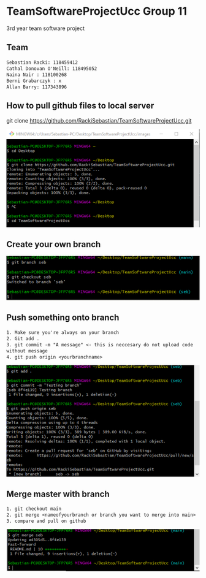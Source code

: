 # TeamSoftwareProjectUcc Group 11
3rd year team software project

## Team 
    Sebastian Racki: 118459412 
    Cathal Donovan O'Neill: 118495052
    Naina Nair : 118100268
    Berni Grabarczyk : x
    Allan Barry: 117343896 

## How to pull github files to local server 

git clone https://github.com/RackiSebastian/TeamSoftwareProjectUcc.git

![](/images/gitpic.PNG)

## Create your own branch

![](/images/gitpic1.PNG)

## Push something onto branch 

    1. Make sure you're always on your branch 
    2. Git add . 
    3. git commit -m "A message" <- this is neccesary do not upload code without message
    4. git push origin <yourbranchname>

![](/images/gitpic2.PNG)

## Merge master with branch 

    1. git checkout main 
    2. git merge <nameofyourbranch or branch you want to merge into main>
    3. compare and pull on github 


![](/images/gitpic3.PNG)
